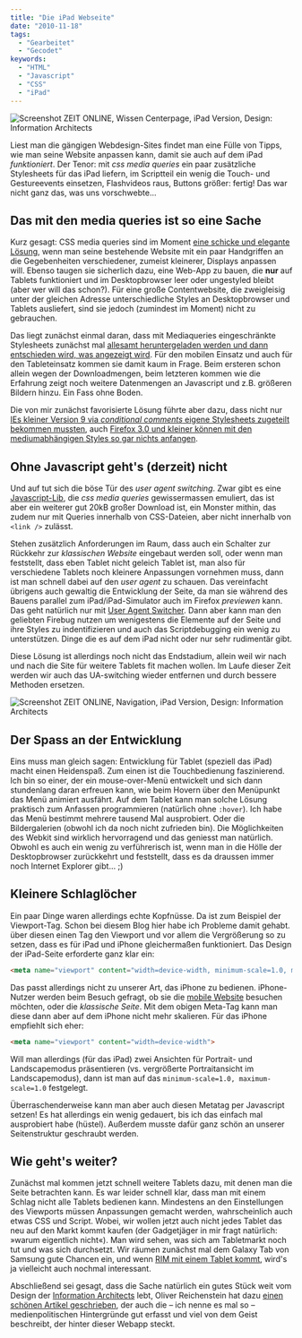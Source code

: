 ```yaml
---
title: "Die iPad Webseite"
date: "2010-11-18"
tags:
  - "Gearbeitet"
  - "Gecodet"
keywords:
  - "HTML"
  - "Javascript"
  - "CSS"
  - "iPad"
---
```


![Screenshot ZEIT ONLINE, Wissen Centerpage, iPad Version, Design: Information Architects](/images/codecandies/zon-001.jpg)

Liest man die gängigen Webdesign-Sites findet man eine Fülle von Tipps, wie man seine Website anpassen kann, damit sie auch auf dem iPad _funktioniert_. Der Tenor: mit _css media queries_ ein paar zusätzliche Stylesheets für das iPad liefern, im Scriptteil ein wenig die Touch- und Gestureevents einsetzen, Flashvideos raus, Buttons größer: fertig! Das war nicht ganz das, was uns vorschwebte…

## Das mit den media queries ist so eine Sache

Kurz gesagt: CSS media queries sind im Moment [eine schicke und elegante Lösung](/codecandies/2010/09/08/optimierungen-mit-css-media-queries/), wenn man seine bestehende Website mit ein paar Handgriffen an die Gegebenheiten verschiedener, zumeist kleinerer, Displays anpassen will. Ebenso taugen sie sicherlich dazu, eine Web-App zu bauen, die **nur** auf Tablets funktioniert und im Desktopbrowser leer oder ungestyled bleibt (aber wer will das schon?). Für eine große Contentwebsite, die zweigleisig unter der gleichen Adresse unterschiedliche Styles an Desktopbrowser und Tablets ausliefert, sind sie jedoch (zumindest im Moment) nicht zu gebrauchen.

Das liegt zunächst einmal daran, dass mit Mediaqueries eingeschränkte Stylesheets zunächst mal [allesamt heruntergeladen werden und dann entschieden wird, was angezeigt wird](http://www.quirksmode.org/blog/archives/2010/08/combining_media.html). Für den mobilen Einsatz und auch für den Tableteinsatz kommen sie damit kaum in Frage. Beim ersteren schon allein wegen der Downloadmengen, beim letzteren kommen wie die Erfahrung zeigt noch weitere Datenmengen an Javascript und z.B. größeren Bildern hinzu. Ein Fass ohne Boden.

Die von mir zunächst favorisierte Lösung führte aber dazu, dass nicht nur [IEs kleiner Version 9 via _conditional comments_ eigene Stylesheets zugeteilt bekommen mussten](http://blog.rakeshpai.me/2010/10/practical-css3-media-queries-and-mobile.html), auch [Firefox 3.0 und kleiner können mit den mediumabhängigen Styles so gar nichts anfangen](http://caniuse.com/#feat=css-media).

## Ohne Javascript geht's (derzeit) nicht

Und auf tut sich die böse Tür des _user agent switching_. Zwar gibt es eine [Javascript-Lib](http://code.google.com/p/css3-mediaqueries-js/), die _css media queries_ gewissermassen emuliert, das ist aber ein weiterer gut 20kB großer Download ist, ein Monster mithin, das zudem nur mit Queries innerhalb von CSS-Dateien, aber nicht innerhalb von `<link />` zulässt.

Stehen zusätzlich Anforderungen im Raum, dass auch ein Schalter zur Rückkehr zur _klassischen Website_ eingebaut werden soll, oder wenn man feststellt, dass eben Tablet nicht geleich Tablet ist, man also für verschiedene Tablets noch kleinere Anpassungen vornehmen muss, dann ist man schnell dabei auf den _user agent_ zu schauen. <interlude>Das vereinfacht übrigens auch gewaltig die Entwicklung der Seite, da man sie während des Bauens parallel zum iPad/iPad-Simulator auch im Firefox _previewen_ kann. Das geht natürlich nur mit [User Agent Switcher](http://chrispederick.com/work/user-agent-switcher/). Dann aber kann man den geliebten Firebug nutzen um wenigestens die Elemente auf der Seite und ihre Styles zu indentifizieren und auch das Scriptdebugging ein wenig zu unterstützen. Dinge die es auf dem iPad nicht oder nur sehr rudimentär gibt.</interlude>

Diese Lösung ist allerdings noch nicht das Endstadium, allein weil wir nach und nach die Site für weitere Tablets fit machen wollen. Im Laufe dieser Zeit werden wir auch das UA-switching wieder entfernen und durch bessere Methoden ersetzen.

![Screenshot ZEIT ONLINE, Navigation, iPad Version, Design: Information Architects](/images/codecandies/zon-002.jpg)

## Der Spass an der Entwicklung

Eins muss man gleich sagen: Entwicklung für Tablet (speziell das iPad) macht einen Heidenspaß. Zum einen ist die Touchbedienung faszinierend. Ich bin so einer, der ein mouse-over-Menü entwickelt und sich dann stundenlang daran erfreuen kann, wie beim Hovern über den Menüpunkt das Menü animiert ausfährt. Auf dem Tablet kann man solche Lösung praktisch zum Anfassen programmieren (natürlich ohne `:hover`). Ich habe das Menü bestimmt mehrere tausend Mal ausprobiert. Oder die Bildergalerien (obwohl ich da noch nicht zufrieden bin). Die Möglichkeiten des Webkit sind wirklich hervorragend und das geniesst man natürlich. Obwohl es auch ein wenig zu verführerisch ist, wenn man in die Hölle der Desktopbrowser zurückkehrt und feststellt, dass es da draussen immer noch Internet Explorer gibt… ;)

## Kleinere Schlaglöcher

Ein paar Dinge waren allerdings echte Kopfnüsse. Da ist zum Beispiel der Viewport-Tag. Schon bei diesem Blog hier habe ich Probleme damit gehabt. über diesen einen Tag den Viewport und vor allem die Vergrößerung so zu setzen, dass es für iPad und iPhone gleichermaßen funktioniert. Das Design der iPad-Seite erforderte ganz klar ein:

```html
<meta name="viewport" content="width=device-width, minimum-scale=1.0, maximum-scale=1.0">
```

Das passt allerdings nicht zu unserer Art, das iPhone zu bedienen. iPhone-Nutzer werden beim Besuch gefragt, ob sie die [mobile Website](http://mobilzeit.de) besuchen möchten, oder die _klassische Seite_. Mit dem obigen Meta-Tag kann man diese dann aber auf dem iPhone nicht mehr skalieren. Für das iPhone empfiehlt sich eher:

```html
<meta name="viewport" content="width=device-width">
```

Will man allerdings (für das iPad) zwei Ansichten für Portrait- und Landscapemodus präsentieren (vs. vergrößerte Portraitansicht im Landscapemodus), dann ist man auf das `minimum-scale=1.0, maximum-scale=1.0` festgelegt.

Überraschenderweise kann man aber auch diesen Metatag per Javascript setzen! Es hat allerdings ein wenig gedauert, bis ich das einfach mal ausprobiert habe (hüstel). Außerdem musste dafür ganz schön an unserer Seitenstruktur geschraubt werden.

## Wie geht's weiter?

Zunächst mal kommen jetzt schnell weitere Tablets dazu, mit denen man die Seite betrachten kann. Es war leider schnell klar, dass man mit einem Schlag nicht alle Tablets bedienen kann. Mindestens an den Einstellungen des Viewports müssen Anpassungen gemacht werden, wahrscheinlich auch etwas CSS und Script. Wobei, wir wollen jetzt auch nicht jedes Tablet das neu auf den Markt kommt kaufen (der Gadgetjäger in mir fragt natürlich: »warum eigentlich nicht«). Man wird sehen, was sich am Tabletmarkt noch tut und was sich durchsetzt. Wir räumen zunächst mal dem Galaxy Tab von Samsung gute Chancen ein, und wenn [RIM mit einem Tablet kommt](http://www.zeit.de/digital/mobil/2010-11/rim-playbook-ipad?page=all), wird's ja vielleicht auch nochmal interessant.

Abschließend sei gesagt, dass die Sache natürlich ein gutes Stück weit vom Design der [Information Architects](http://www.informationarchitects.jp/en/) lebt, Oliver Reichenstein hat dazu [einen schönen Artikel geschrieben](https://web.archive.org/web/20101126153725/http://www.informationarchitects.jp/en/news-on-ipad-the-obvious-way/), der auch die – ich nenne es mal so – medienpolitischen Hintergründe gut erfasst und viel von dem Geist beschreibt, der hinter dieser Webapp steckt.
